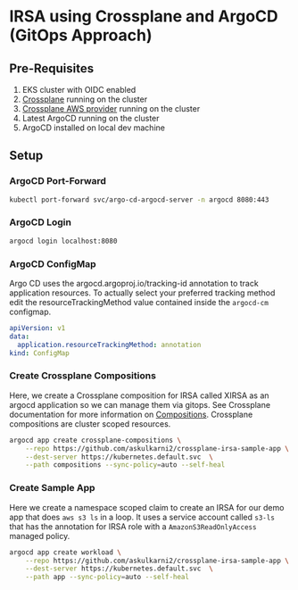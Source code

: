 # IRSA using Crossplane and ArgoCD (GitOps Approach)

## Pre-Requisites

1. EKS cluster with OIDC enabled
2. [Crossplane](https://crossplane.io/docs/v1.9/getting-started/install-configure.html) running on the cluster
3. [Crossplane AWS provider](https://marketplace.upbound.io/providers/crossplane-contrib/provider-aws/v0.33.0) running on the cluster
2. Latest ArgoCD running on the cluster
3. ArgoCD installed on local dev machine

## Setup

### ArgoCD Port-Forward

```sh
kubectl port-forward svc/argo-cd-argocd-server -n argocd 8080:443
```

### ArgoCD Login

```sh
argocd login localhost:8080
```

### ArgoCD ConfigMap

Argo CD uses the argocd.argoproj.io/tracking-id annotation to track application resources. To actually select your preferred tracking method edit the resourceTrackingMethod value contained inside the `argocd-cm` configmap.

```yaml
apiVersion: v1
data:
  application.resourceTrackingMethod: annotation
kind: ConfigMap
```

### Create Crossplane Compositions

Here, we create a Crossplane composition for IRSA called XIRSA as an argocd application so we can manage them via gitops. See Crossplane documentation for more information on [Compositions](https://crossplane.io/docs/v1.9/concepts/composition.html). Crossplane compositions are cluster scoped resources.


```sh
argocd app create crossplane-compositions \
    --repo https://github.com/askulkarni2/crossplane-irsa-sample-app \
    --dest-server https://kubernetes.default.svc  \
    --path compositions --sync-policy=auto --self-heal
```

### Create Sample App

Here we create a namespace scoped claim to create an IRSA for our demo app that does `aws s3 ls` in a loop. 
It uses a service account called `s3-ls` that has the annotation for IRSA role with a `AmazonS3ReadOnlyAccess` managed policy. 


```sh
argocd app create workload \
    --repo https://github.com/askulkarni2/crossplane-irsa-sample-app \
    --dest-server https://kubernetes.default.svc  \
    --path app --sync-policy=auto --self-heal
```
